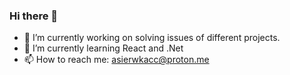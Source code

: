 ### Hi there 🤙

- 🔭 I’m currently working on solving issues of different projects.
- 🌱 I’m currently learning React and .Net
- 📫 How to reach me: asierwkacc@proton.me
